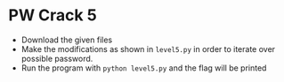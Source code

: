 # PW Crack 5
- Download the given files
- Make the modifications as shown in `level5.py` in order to iterate over possible password.
- Run the program with `python level5.py` and the flag will be printed